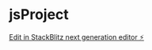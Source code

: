 # jsProject

[Edit in StackBlitz next generation editor ⚡️](https://stackblitz.com/~/github.com/yosshh/jsProject)